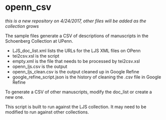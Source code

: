 # openn_csv
*this is a new repository on 4/24/2017, other files will be added as the collection grows*

The sample files generate a CSV of descriptions of manuscripts in the Schoenberg Collection at UPenn. 

* LJS_doc_list.xml lists the URLs for the LJS XML files on OPenn
* tei2csv.xsl is the script
* empty.xml is the file that needs to be processed by tei2csv.xsl
* openn_ljs.csv is the output
* openn_ljs_clean.csv is the output cleaned up in Google Refine
* google_refine_script.json is the history of cleaning the .csv file in Google Refine

To generate a CSV of other manuscripts, modify the doc_list or create a new one.

This script is built to run against the LJS collection. It may need to be modified to run against other collections.
